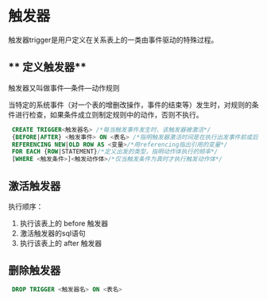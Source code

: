 #  触发器

触发器trigger是用户定义在关系表上的一类由事件驱动的特殊过程。

## ** 定义触发器**

触发器又叫做事件—条件—动作规则

当特定的系统事件（对一个表的增删改操作，事件的结束等）发生时，对规则的条件进行检查，如果条件成立则制定规则中的动作，否则不执行。

```sql
 CREATE TRIGGER<触发器名> /*每当触发事件发生时，该触发器被激活*/
 {BEFORE|AFTER} <触发事件> ON <表名> /*指明触发器激活时间是在执行出发事件前或后*/
 REFERENCING NEW|OLD ROW AS <变量>/*用referencing指出引用的变量*/
 FOR EACH {ROW|STATEMENT}/*定义出发的类型，指明动作体执行的频率*/
 [WHERE <触发条件>]<触发动作体>/*仅当触发条件为真时才执行触发动作体*/
```

## **激活触发器**

执行顺序：

1. 执行该表上的 before 触发器
2. 激活触发器的sql语句
3. 执行该表上的 after 触发器

## **删除触发器**

```sql
 DROP TRIGGER <触发器名> ON <表名>
```

